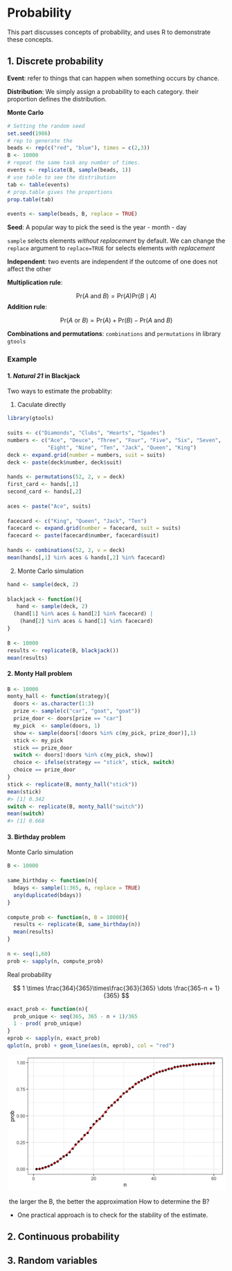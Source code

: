 # Probability

This part discusses concepts of probability, and uses R to demonstrate these concepts.

## 1. Discrete probability

**Event**: refer to things that can happen when something occurs by chance.

**Distribution**: We simply assign a probability to each category. their proportion defines the distribution.

**Monte Carlo**

```r
# Setting the random seed
set.seed(1986)
# rep to generate the
beads <- rep(c("red", "blue"), times = c(2,3))
B <- 10000
# repeat the same task any number of times.
events <- replicate(B, sample(beads, 1))
# use table to see the distribution
tab <- table(events)
# prop.table gives the proportions
prop.table(tab)

events <- sample(beads, B, replace = TRUE)
```

**Seed**: A popular way to pick the seed is the year - month - day

`sample` selects elements _without replacement_ by default. We can change the `replace` argument to `replace=TRUE` for selects elements _with replacement_

**Independent**: two events are independent if the outcome of one does not affect the other

**Multiplication rule**:

$$
\mbox{Pr}(A \mbox{ and } B) = \mbox{Pr}(A)\mbox{Pr}(B \mid A)
$$
**Addition rule**:

$$
\mbox{Pr}(A \mbox{ or } B) = \mbox{Pr}(A) + \mbox{Pr}(B) - \mbox{Pr}(A \mbox{ and } B)
$$

**Combinations and permutations**: `combinations` and `permutations` in library `gtools`

### Example

#### 1. _Natural 21_ in Blackjack

Two ways to estimate the probablity:
1. Caculate directly

```r
library(gtools)

suits <- c("Diamonds", "Clubs", "Hearts", "Spades")
numbers <- c("Ace", "Deuce", "Three", "Four", "Five", "Six", "Seven", 
             "Eight", "Nine", "Ten", "Jack", "Queen", "King")
deck <- expand.grid(number = numbers, suit = suits)
deck <- paste(deck$number, deck$suit)

hands <- permutations(52, 2, v = deck)
first_card <- hands[,1]
second_card <- hands[,2]

aces <- paste("Ace", suits)

facecard <- c("King", "Queen", "Jack", "Ten")
facecard <- expand.grid(number = facecard, suit = suits)
facecard <- paste(facecard$number, facecard$suit)

hands <- combinations(52, 2, v = deck)
mean(hands[,1] %in% aces & hands[,2] %in% facecard)
```

2. Monte Carlo simulation

```r
hand <- sample(deck, 2) 

blackjack <- function(){
   hand <- sample(deck, 2)
  (hand[1] %in% aces & hand[2] %in% facecard) | 
    (hand[2] %in% aces & hand[1] %in% facecard)
}

B <- 10000
results <- replicate(B, blackjack())
mean(results)
```

#### 2. Monty Hall problem

```r
B <- 10000
monty_hall <- function(strategy){
  doors <- as.character(1:3)
  prize <- sample(c("car", "goat", "goat"))
  prize_door <- doors[prize == "car"]
  my_pick  <- sample(doors, 1)
  show <- sample(doors[!doors %in% c(my_pick, prize_door)],1)
  stick <- my_pick
  stick == prize_door
  switch <- doors[!doors %in% c(my_pick, show)]
  choice <- ifelse(strategy == "stick", stick, switch)
  choice == prize_door
}
stick <- replicate(B, monty_hall("stick"))
mean(stick)
#> [1] 0.342
switch <- replicate(B, monty_hall("switch"))
mean(switch)
#> [1] 0.668
```

#### 3. Birthday problem

Monte Carlo simulation

```r
B <- 10000

same_birthday <- function(n){
  bdays <- sample(1:365, n, replace = TRUE)
  any(duplicated(bdays))
}

compute_prob <- function(n, B = 10000){
  results <- replicate(B, same_birthday(n))
  mean(results)
}

n <- seq(1,60)
prob <- sapply(n, compute_prob)
```

Real probability

$$
1 \times \frac{364}{365}\times\frac{363}{365} \dots \frac{365-n + 1}{365}
$$

```r
exact_prob <- function(n){
  prob_unique <- seq(365, 365 - n + 1)/365 
  1 - prod( prob_unique)
}
eprob <- sapply(n, exact_prob)
qplot(n, prob) + geom_line(aes(n, eprob), col = "red")
```

![birthday-problem-exact-probabilities](asset/birthday-problem-exact-probabilities.png)

 the larger the B, the better the approximation How to determine the B?

- One practical approach is to check for the stability of the estimate.

## 2. Continuous probability

## 3. Random variables